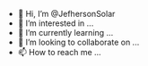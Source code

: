 - 👋 Hi, I’m @JefhersonSolar
- 👀 I’m interested in ...
- 🌱 I’m currently learning ...
- 💞️ I’m looking to collaborate on ...
- 📫 How to reach me ...

<!---
JefhersonSolar/JefhersonSolar is a ✨ special ✨ repository because its `README.md` (this file) appears on your GitHub profile.
You can click the Preview link to take a look at your changes.
--->
